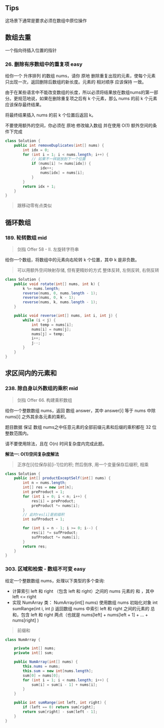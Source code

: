 ## Tips

这场景下通常是要求必须在数组中原位操作

## 数组去重

一个指向待插入位置的指针

### 26. 删除有序数组中的重复项 easy

给你一个 升序排列 的数组 nums，请你 原地 删除重复出现的元素，使每个元素 只出现一次，返回删除后数组的新长度。元素的 相对顺序 应该保持 一致。

由于在某些语言中不能改变数组的长度，所以必须将结果放在数组nums的第一部分。更规范地说，如果在删除重复项之后有 k 个元素，那么 nums 的前 k 个元素应该保存最终结果。

将最终结果插入 nums 的前 k 个位置后返回 k。

不要使用额外的空间，你必须在 原地 修改输入数组 并在使用 O(1) 额外空间的条件下完成

```java
class Solution {
    public int removeDuplicates(int[] nums) {
        int idx = 0;
        for (int i = 1; i < nums.length; i++) {
            // 如果不一样就放到下一个位置
            if (nums[i] != nums[idx]) {
                idx++;
                nums[idx] = nums[i];
            }
        }
        return idx + 1;
    }
}
```

> 跟移动零有点类似

## 循环数组

### 189. 轮转数组 mid

> 剑指 Offer 58 - II. 左旋转字符串

给你一个数组，将数组中的元素向右轮转 k 个位置，其中 k 是非负数。
> 可以用额外空间映射存储, 但有更精妙的方式
> 整体反转, 左侧反转, 右侧反转

```java
class Solution {
    public void rotate(int[] nums, int k) {
        k %= nums.length;
        reverse(nums, 0, nums.length - 1);
        reverse(nums, 0, k - 1);
        reverse(nums, k, nums.length - 1);
    }

    public void reverse(int[] nums, int i, int j) {
        while (i < j) {
            int temp = nums[i];
            nums[i] = nums[j];
            nums[j] = temp;
            i++;
            j--;
        }
    }
}
```

## 求区间内的元素和

### 238. 除自身以外数组的乘积 mid

> 剑指 Offer 66. 构建乘积数组

给你一个整数数组 nums，返回 数组 answer，其中 answer[i] 等于 nums 中除 nums[i] 之外其余各元素的乘积。

题目数据 保证 数组 nums之中任意元素的全部前缀元素和后缀的乘积都在 32 位 整数范围内。

请不要使用除法，且在 O(n) 时间复杂度内完成此题。

**解法一: O(1)空间复杂度解法**
> 正序在[i]位保存前[i-1]位的积; 然后倒序, 用一个变量保存后缀积, 相乘

```java
class Solution {
    public int[] productExceptSelf(int[] nums) {
        int n = nums.length;
        int[] res = new int[n];
        int preProduct = 1;
        for (int i = 0; i < n; i++) {
            res[i] = preProduct;
            preProduct *= nums[i];
        }
        // 此时res[i]是前缀积
        int sufProduct = 1;

        for (int i = n - 1; i >= 0; i--) {
            res[i] *= sufProduct;
            sufProduct *= nums[i];
        }
        return res;
    }
}
```

### 303. 区域和检索 - 数组不可变 easy

给定一个整数数组 nums，处理以下类型的多个查询:

- 计算索引 left 和 right （包含 left 和 right）之间的 nums 元素的 和 ，其中 left <= right
- 实现 NumArray 类：
  NumArray(int[] nums) 使用数组 nums 初始化对象
  int sumRange(int i, int j) 返回数组 nums 中索引 left 和 right 之间的元素的 总和，包含 left 和 right 两点（也就是 nums[left] + nums[left + 1] + ... + nums[right] )

> 前缀和

```java
class NumArray {

    private int[] nums;
    private int[] sum;

    public NumArray(int[] nums) {
        this.nums = nums;
        this.sum = new int[nums.length];
        sum[0] = nums[0];
        for (int i = 1; i < nums.length; i++) {
            sum[i] = sum[i - 1] + nums[i];
        }
    }

    public int sumRange(int left, int right) {
        if (left == 0) return sum[right];
        return sum[right] - sum[left - 1];
    }
}
```
